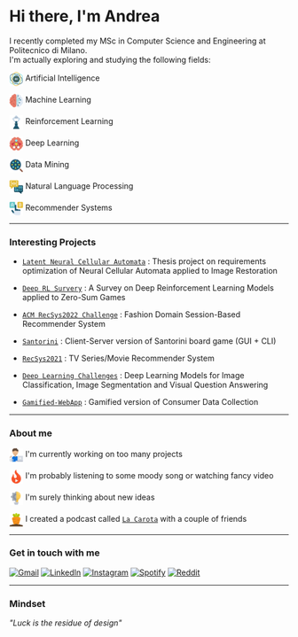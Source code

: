# Hi there, I'm Andrea

I recently completed my MSc in Computer Science and Engineering at Politecnico di Milano.\
I'm actually exploring and studying the following fields:

<a href="https://www.flaticon.com/authors/juicy-fish"><img src="Assets/artificial_intelligence.png" valign="middle" width="25"></a> Artificial Intelligence

<a href="https://www.flaticon.com/authors/juicy-fish"><img src="Assets/machine_learning.png" valign="middle" width="25"></a> Machine Learning 

<a href="https://www.flaticon.com/authors/juicy-fish"><img src="Assets/reinforcement_learning.png" valign="middle" width="25"></a> Reinforcement Learning

<a href="https://www.flaticon.com/authors/juicy-fish"><img src="Assets/deep_learning.png" valign="middle" width="25"></a> Deep Learning

<a href="https://www.flaticon.com/authors/juicy-fish"><img src="Assets/data_mining.png" valign="middle" width="25"></a> Data Mining

<a href="https://www.flaticon.com/authors/juicy-fish"><img src="Assets/natural_language_processing.png" valign="middle" width="25"></a> Natural Language Processing

<a href="https://www.flaticon.com/authors/juicy-fish"><img src="Assets/recommender_systems.png" valign="middle" width="25"></a> Recommender Systems


---

### Interesting Projects

- [`Latent Neural Cellular Automata`](https://github.com/Menta99/Thesis) : Thesis project on requirements optimization of Neural Cellular Automata applied to Image Restoration

- [`Deep RL Survery`](https://github.com/Menta99/Advanced_Deep_Learning_Models_and_Methods-Menta-Nisti) : A Survey on Deep Reinforcement Learning Models applied to Zero-Sum Games

- [`ACM RecSys2022 Challenge`](https://github.com/KingPowa/Rec_Sys_2022_Boston_Team) : Fashion Domain Session-Based Recommender System

- [`Santorini`](https://github.com/Menta99/ing-sw-2020-menta-nisti-manocchio) : Client-Server version of Santorini board game (GUI + CLI)

- [`RecSys2021`](https://github.com/Menta99/RecSys2021_Mainetti_Menta) : TV Series/Movie Recommender System

- [`Deep Learning Challenges`](https://github.com/Menta99/an2dl-ali-menta-sorrentino) : Deep Learning Models for Image Classification, Image Segmentation and Visual Question Answering

- [`Gamified-WebApp`](https://github.com/LorenzoMainetti/gamified-webapp-lisi-mainetti-menta) : Gamified version of Consumer Data Collection

---

### About me

<a href="https://www.flaticon.com/authors/juicy-fish"><img src="Assets/job.png" valign="middle" width="25"></a> I'm currently working on too many projects

<a href="https://www.flaticon.com/authors/juicy-fish"><img src="Assets/media.png" valign="middle" width="25"></a> I'm probably listening to some moody song or watching fancy video  

<a href="https://www.flaticon.com/authors/juicy-fish"><img src="Assets/ideas.png" valign="middle" width="25"></a> I'm surely thinking about new ideas

<a href="https://www.flaticon.com/authors/juicy-fish"><img src="Assets/carrot.png" valign="middle" width="25"></a> I created a podcast called [`La Carota`](https://open.spotify.com/show/3iGKEIh2kDLkyVM4IVWwks?si=039999db099747d5) with a couple of friends 


---

### Get in touch with me
[![Gmail](https://img.shields.io/badge/Gmail-D14836?style=for-the-badge&logo=gmail&logoColor=white)](mailto:mentaandrea99@gmail.com)
[![LinkedIn](https://img.shields.io/badge/linkedin-%230077B5.svg?style=for-the-badge&logo=linkedin&logoColor=white)](https://www.linkedin.com/in/andrea-menta-244653239/)
[![Instagram](https://img.shields.io/badge/Instagram-E4405F?style=for-the-badge&logo=instagram&logoColor=white)](https://www.instagram.com/mentaandrea99/)
[![Spotify](https://img.shields.io/badge/Spotify-1DB954?style=for-the-badge&logo=spotify&logoColor=white)](https://www.instagram.com/mentaandrea99/)
[![Reddit](https://img.shields.io/reddit/user-karma/combined/Menta99?color=orange&logo=reddit&logoColor=orange&style=for-the-badge)](https://www.reddit.com/user/Menta99)


---

### Mindset
*"Luck is the residue of design"*
